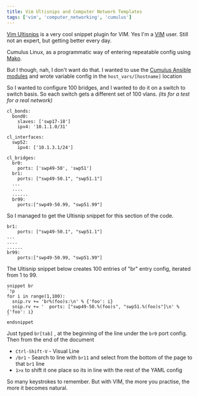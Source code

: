 ```yaml
---
title: Vim Ultisnips and Computer Network Templates
tags: ['vim', 'computer_networking', 'cumulus']
---
```

[Vim Ultisnips](http://vimawesome.com/plugin/ultisnips-forever-and-always) is a very cool snippet plugin for VIM. Yes I'm a [VIM](http://www.vim.org/) user. Still not an expert, but getting better every day.

Cumulus Linux, as a programmatic way of entering repeatable config using [Mako](https://support.cumulusnetworks.com/hc/en-us/articles/202868023-Configuring-etc-network-interfaces-with-Mako).

But I though, nah, I don't want do that. I wanted to use the [Cumulus Ansible modules](https://galaxy.ansible.com/list#/roles/1875) and  wrote variable config in the ``host_vars/[hostname]`` location

So I wanted to configure 100 bridges, and I wanted to do it on a switch to switch basis. So each switch gets a different set of 100 vlans. _(its for a test for a real network)_

```
cl_bonds:
  bond0:
    slaves: ['swp17-18']
    ipv4: '10.1.1.0/31'

cl_interfaces:
  swp52:
    ipv4: ['10.1.3.1/24']

cl_bridges:
  br0:
    ports: ['swp49-50', 'swp51']
  br1:
    ports: ["swp49-50.1", "swp51.1"]
  ...
  ....
  ......
  br99:
    ports:["swp49-50.99, "swp51.99"]
```

So I managed to get the Ultisnip snippet for this section of the code.

```
br1:
    ports: ["swp49-50.1", "swp51.1"]
...
....
......
br99:
    ports:["swp49-50.99, "swp51.99"]

```

The Ultisnip snippet below creates 100 entries of "br" entry config, iterated from 1 to 99.

```
snippet br
`!p
for i in range(1,100):
  snip.rv += 'br%(foo)s:\n' % {'foo': i}
  snip.rv += '  ports: ["swp49-50.%(foo)s", "swp51.%(foo)s"]\n' % {'foo': i}
`
endsnippet
```

Just typed ``br[tab]`` , at the beginning of the line under the ``br0`` port config.
Then from the end of the document

* ``Ctrl-Shift-V`` - Visual Line
* ``/br1`` - Search to line with ``br11`` and select from the bottom of the page to that ``br1`` line
* ``1>x`` to shift it one place so its in line with the rest of the YAML config

So many keystrokes to remember. But with VIM, the more you practise, the more it becomes natural.
